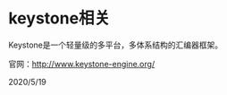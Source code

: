 # keystone相关

Keystone是一个轻量级的多平台，多体系结构的汇编器框架。  

官网：http://www.keystone-engine.org/  


2020/5/19  
